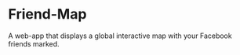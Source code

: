 Friend-Map
==============

A web-app that displays a global interactive map with your Facebook friends marked.
